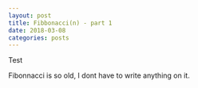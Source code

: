```yaml
---
layout: post
title: Fibbonacci(n) - part 1
date: 2018-03-08
categories: posts
---
```


Test

Fibonnacci is so old, I dont have to write anything on it.
